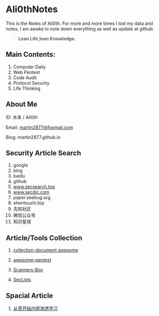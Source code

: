 
# Ali0thNotes

This is the Notes of Ali0th. For more and more times I lost my data and notes, I am awake to note down everything as well as update at github.

> **Lean Life,lean Knowledge.**

## Main Contents:

1. Computer Daily
2. Web Pentest
3. Code Audit
4. Protocol Security
5. Life Thinking


## About Me

ID: 木禾 / Ali0th

Email: martin2877@foxmail.com

Blog: martin2877.github.io


## Security Article Search

1. google
2. bing
3. baidu
4. github
5. www.secsearch.top
6. www.secdic.com
7. paper.seebug.org
8. shentoushi.top
9. 先知社区
10. 微信公众号
11. 知识星球


## Article/Tools Collection

1. [collection-document awesome](https://github.com/klionsec/collection-document)

2. [awesome-pentest](https://github.com/enaqx/awesome-pentest)

3. [Scanners-Box](https://github.com/We5ter/Scanners-Box)

4. [SecLists](https://github.com/danielmiessler/SecLists)


## Spacial Article

1. [从零开始内网渗透学习](https://github.com/l3m0n/pentest_study)



